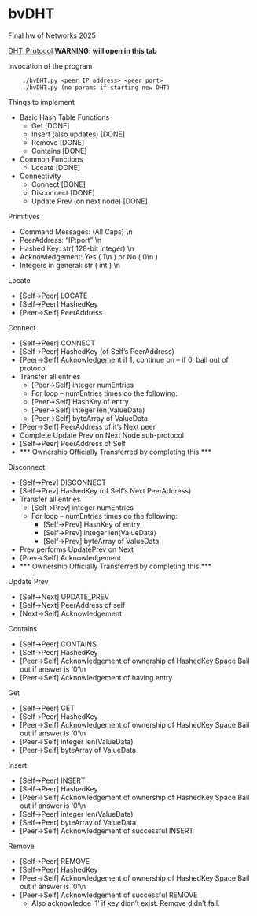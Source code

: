 # bvDHT
Final hw of Networks 2025

[DHT_Protocol](https://buenavistauniversity.sharepoint.com/:w:/r/sites/CS_Data/_layouts/15/Doc.aspx?sourcedoc=%7BAAF1A76F-5F58-46DF-9C64-50703ECE17ED%7D&file=DHT_Protocol.docx&action=default&mobileredirect=true)
**WARNING: will open in this tab**

Invocation of the program
```
	./bvDHT.py <peer IP address> <peer port>
	./bvDHT.py (no params if starting new DHT)
```


Things to implement

 - Basic Hash Table Functions
	- Get [DONE]
	- Insert (also updates) [DONE]
	- Remove [DONE]
	- Contains [DONE]
 - Common Functions
	- Locate [DONE]
 - Connectivity
	- Connect [DONE]
	- Disconnect [DONE]
	- Update Prev (on next node) [DONE]

Primitives
 - Command Messages: (All Caps) \n
 - PeerAddress: “IP:port” \n
 - Hashed Key: str( 128-bit integer) \n
 - Acknowledgement: Yes ( 1\n ) or No ( 0\n )
 - Integers in general: str ( int ) \n

Locate
 - [Self->Peer] LOCATE
 - [Self->Peer] HashedKey
 - [Peer->Self] PeerAddress

Connect
 - [Self->Peer] CONNECT
 - [Self->Peer] HashedKey (of Self’s PeerAddress)
 - [Peer->Self] Acknowledgement if 1, continue on – if 0, bail out of protocol
 - Transfer all entries
	- [Peer->Self] integer numEntries
	- For loop – numEntries times do the following:
	- [Peer->Self] HashKey of entry
	- [Peer->Self] integer len(ValueData)
	- [Peer->Self] byteArray of ValueData
 - [Peer->Self] PeerAddress of it’s Next peer
 - Complete Update Prev on Next Node sub-protocol
 - [Self->Peer] PeerAddress of Self
 - *** Ownership Officially Transferred by completing this ***

Disconnect
 - [Self->Prev] DISCONNECT
 - [Self->Prev] HashedKey (of Self’s Next PeerAddress)
 - Transfer all entries
	- [Self->Prev] integer numEntries
	- For loop – numEntries times do the following:
		- [Self->Prev] HashKey of entry
		- [Self->Prev] integer len(ValueData)
		- [Self->Prev] byteArray of ValueData
 - Prev performs UpdatePrev on Next
 - [Prev->Self] Acknowledgement
 - *** Ownership Officially Transferred by completing this ***

Update Prev
 - [Self->Next] UPDATE_PREV
 - [Self->Next] PeerAddress of self
 - [Next->Self] Acknowledgement


Contains
 - [Self->Peer] CONTAINS
 - [Self->Peer] HashedKey
 - [Peer->Self] Acknowledgement of ownership of HashedKey Space Bail out if answer is ‘0’\n
 - [Peer->Self] Acknowledgement of having entry


Get
 - [Self->Peer] GET
 - [Self->Peer] HashedKey
 - [Peer->Self] Acknowledgement of ownership of HashedKey Space Bail out if answer is ‘0’\n
 - [Peer->Self] integer len(ValueData)
 - [Peer->Self] byteArray of ValueData


Insert
 - [Self->Peer] INSERT
 - [Self->Peer] HashedKey
 - [Peer->Self] Acknowledgement of ownership of HashedKey Space Bail out if answer is ‘0’\n
 - [Self->Peer] integer len(ValueData)
 - [Self->Peer] byteArray of ValueData
 - [Peer->Self] Acknowledgement of successful INSERT

Remove
 - [Self->Peer] REMOVE
 - [Self->Peer] HashedKey
 - [Peer->Self] Acknowledgement of ownership of HashedKey Space Bail out if answer is ‘0’\n
 - [Peer->Self] Acknowledgement of successful REMOVE
	- Also acknowledge ‘1’ if key didn’t exist. Remove didn’t fail.
